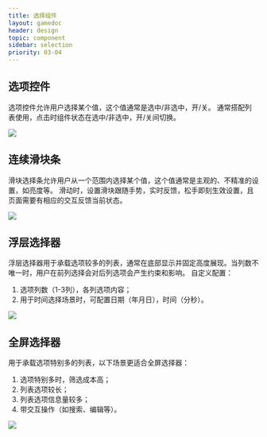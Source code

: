 ```yaml
---
title: 选择组件
layout: gamedoc
header: design
topic: component
sidebar: selection
priority: 03-04
---
```

## 选项控件
选项控件允许用户选择某个值，这个值通常是选中/非选中，开/关。
通常搭配列表使用，点击时组件状态在选中/非选中，开/关间切换。
<div class="m-doc-custom-examples">
	<div class="m-doc-custom-examples-correct ">
		<img src="/img/game/design/component/selection/1.png">
	</div>
</div>

## 连续滑块条
滑块选择条允许用户从一个范围内选择某个值，这个值通常是主观的、不精准的设置，如亮度等。
滑动时，设置滑块跟随手势，实时反馈，松手即刻生效设置，且页面需要有相应的交互反馈当前状态。
<div class="m-doc-custom-examples">
	<div class="m-doc-custom-examples-correct ">
		<img src="/img/game/design/component/selection/2.png">
	</div>
</div>

## 浮层选择器
浮层选择器用于承载选项较多的列表，通常在底部显示并固定高度展现。当列数不唯一时，用户在前列选择会对后列选项会产生约束和影响。
自定义配置：
1. 选项列数（1-3列），各列选项内容；
2. 用于时间选择场景时，可配置日期（年月日），时间（分秒）。
<div class="m-doc-custom-examples">
	<div class="m-doc-custom-examples-correct ">
		<img src="/img/game/design/component/selection/3.png">
	</div>
</div>

## 全屏选择器
用于承载选项特别多的列表，以下场景更适合全屏选择器：
1. 选项特别多时，筛选成本高；
2. 列表选项较长；
3. 列表选项信息量较多；
4. 带交互操作（如搜索、编辑等）。
<div class="m-doc-custom-examples">
	<div class="m-doc-custom-examples-correct ">
		<img src="/img/game/design/component/selection/4.png">
	</div>
</div>
